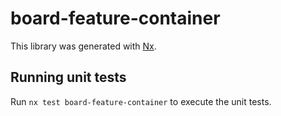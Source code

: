 # board-feature-container

This library was generated with [Nx](https://nx.dev).

## Running unit tests

Run `nx test board-feature-container` to execute the unit tests.
